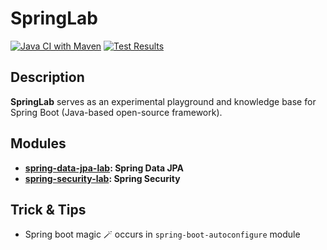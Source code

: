 # SpringLab
[![Java CI with Maven](https://github.com/mperor/spring-lab/actions/workflows/maven.yml/badge.svg)](https://github.com/mperor/spring-lab/actions/workflows/maven.yml)
[![Test Results](https://gist.githubusercontent.com/mperor/d5fd8bcfa7e3c04ad0deb1598095ce18/raw/badge.svg)]()

## Description
**SpringLab** serves as an experimental playground and knowledge base for Spring Boot (Java-based open-source framework).

## Modules
- **[spring-data-jpa-lab](spring-data-jpa-lab): Spring Data JPA**
- **[spring-security-lab](spring-security-lab): Spring Security**

## Trick & Tips
- Spring boot magic 🪄 occurs in `spring-boot-autoconfigure` module